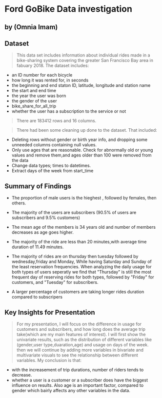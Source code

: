 # Ford GoBike Data investigation
## by (Omnia Imam)


## Dataset

> This data set includes information about individual rides made in a bike-sharing system covering the greater San Francisco Bay area in fabuary 2018. 
The dataset includes:
* an ID number for each bicycle
* how long it was rented for, in seconds
* the beginning and end staton ID, latitude, longitude and station name
* the start and end time
* the year the user was born
* the gender of the user
* bike_share_for_all_trip
* whether the user has a subscription to the service or not

> There are 183412 rows and 16 columns.

> There had been some cleaning up done to the dataset. That included: 
* Deleting rows without gender or birth year info, and dropping some unneeded columns containing null values.
* Only use ages that are reasonable. Check for abnormally old or young values and remove them,and ages older than 100 were removed from the data
* Change data types; times to datetimes.
* Extract days of the week from start_time

## Summary of Findings

- The proportion  of male users is the hieghest , followed by females, then others.
- The majority of the users are subscribers (90.5% of users are subscribers and 9.5% customers)
- The mean age of the members is 34 years old and number of members decreases as age goes higher.

- The majority of the ride are less than 20 minutes,with average time duration of 11.49 minutes.
- The majority of rides are on thursday then tuesday followed by wednesday,friday and Monday, While having Saturday and Sunday of the least reservation frequencies. When analyzing the daily usage for both types of users seperatly we find that "Thursday" is still the most frequent day of reserving rides for both types, followed by "Friday" for customers, and "Tuesday" for subscribers. 
- A larger percentage of customers are taking longer rides duration compared to subscripers 


## Key Insights for Presentation

> For my presentation, I will focus on the difference in usage for customers and subscribers, and how long does the average trip take(which are my main features of interest). I will first show the univariate results, such as the distribution of different variables like (gender,user type,duaration,age) and usage on days of the week. then we will continue by adding more variables in bivariate and multivariate visuals to see the relationship between different variables. 
> My conclusion is that: 
* with the increasement of trip durations, number of riders tends to decrease.
* whether a user is a customer or a subscriber does have the biggest influence on results. Also age is an important factor, compared to gender which bairly affects any other variables in the data. 
